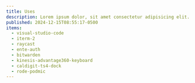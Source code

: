 ```yaml
---
title: Uses
description: Lorem ipsum dolor, sit amet consectetur adipisicing elit. Quo ipsum accusamus reprehenderit.
published: 2024-12-15T08:55:17-0500
items:
  - visual-studio-code
  - iterm-2
  - raycast
  - ente-auth
  - bitwarden
  - kinesis-advantage360-keyboard
  - caldigit-ts4-dock
  - rode-podmic
---
```

